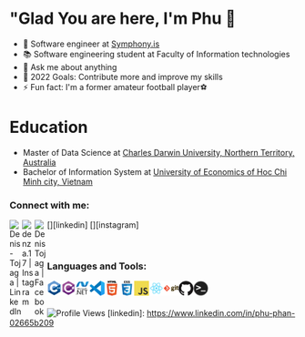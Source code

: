# "Glad You are here, I'm Phu  👋



- 👋 Software engineer at <a href="https://symphony.is/ ">Symphony.is</a> 
- 📚 Software engineering student at Faculty of Information technologies 
- 💬 Ask me about anything
- 📌 2022 Goals: Contribute more and improve my skills
- ⚡ Fun fact: I'm a former amateur football player⚽





# Education
* Master of Data Science at <a href="https://www.cdu.edu.au/">Charles Darwin University, Northern Territory, Australia</a>
* Bachelor of Information System at <a href="https://fit.ba/">University of Economics of Hoc Chi Minh city, Vietnam</a>

### Connect with me:

[<img align="left" alt="Denis-Tojaga | LinkedIn" width="22px" src="https://cdn.jsdelivr.net/npm/simple-icons@v3/icons/linkedin.svg" />][linkedin]
[<img align="left" alt="denza.17 | Instagram" width="22px" src="https://cdn.jsdelivr.net/npm/simple-icons@v3/icons/instagram.svg" />][instagram]
<img align="left" alt="Denis Tojaga | Facebook" width="22px" src="https://cdn.jsdelivr.net/npm/simple-icons@v3/icons/facebook.svg" />

<br />

### Languages and Tools:
<!-- C++ -->
<img align="left" display="inline" src="https://raw.githubusercontent.com/devicons/devicon/d00d0969292a6569d45b06d3f350f463a0107b0d/icons/cplusplus/cplusplus-original.svg" alt="cplusplus" width="25" height="25" title="C++"/>

<!-- C# -->
<img  align="left" display="inline" src="https://raw.githubusercontent.com/devicons/devicon/d00d0969292a6569d45b06d3f350f463a0107b0d/icons/csharp/csharp-original.svg" alt="csharp" width="25" height="25" title="C#"/>

<!-- Dot Net -->
<img  align="left" display="inline" src="https://raw.githubusercontent.com/devicons/devicon/d00d0969292a6569d45b06d3f350f463a0107b0d/icons/dot-net/dot-net-original-wordmark.svg" alt="dotnet" width="25" height="25" title="Dot Net"/>
<img align="left" display="inline" alt="Visual Studio Code" width="26px" src="https://raw.githubusercontent.com/github/explore/80688e429a7d4ef2fca1e82350fe8e3517d3494d/topics/visual-studio-code/visual-studio-code.png" />
<img align="left" display="inline" alt="HTML5" width="26px" src="https://raw.githubusercontent.com/github/explore/80688e429a7d4ef2fca1e82350fe8e3517d3494d/topics/html/html.png"  />
<img align="left" display="inline"  alt="CSS3" width="26px" src="https://raw.githubusercontent.com/github/explore/80688e429a7d4ef2fca1e82350fe8e3517d3494d/topics/css/css.png" />
<img align="left" display="inline" alt="JavaScript" width="26px" src="https://raw.githubusercontent.com/github/explore/80688e429a7d4ef2fca1e82350fe8e3517d3494d/topics/javascript/javascript.png" />
<img align="left" display="inline" alt="React" width="26px" src="https://raw.githubusercontent.com/github/explore/80688e429a7d4ef2fca1e82350fe8e3517d3494d/topics/react/react.png" />
<img align="left" display="inline" alt="Git" width="26px" src="https://raw.githubusercontent.com/github/explore/80688e429a7d4ef2fca1e82350fe8e3517d3494d/topics/git/git.png" />
<img align="left" display="inline" alt="GitHub" width="26px" src="https://raw.githubusercontent.com/github/explore/78df643247d429f6cc873026c0622819ad797942/topics/github/github.png" />
<img align="left" display="inline" alt="Terminal" width="26px" src="https://raw.githubusercontent.com/github/explore/80688e429a7d4ef2fca1e82350fe8e3517d3494d/topics/terminal/terminal.png" />


<br />
<br />

![Profile Views](https://komarev.com/ghpvc/?username=Denis-Tojaga&color=blueviolet)
[linkedin]: https://www.linkedin.com/in/phu-phan-02665b209



